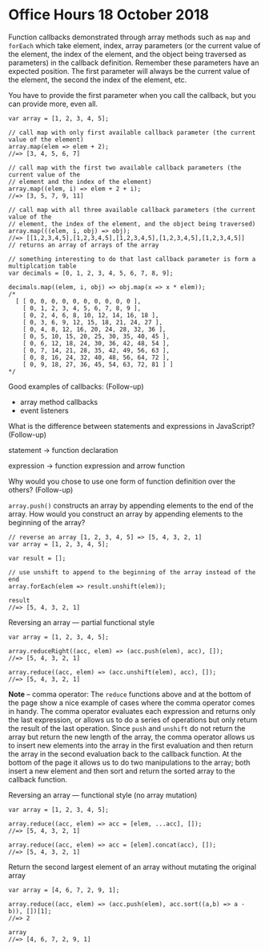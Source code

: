 # Office Hours 18 October 2018

Function callbacks demonstrated through array methods such as `map` and `forEach` which take element, index, array parameters (or the current value of the element, the index of the element, and the object being traversed as parameters) in the callback definition. Remember these parameters have an expected position. The first parameter will always be the current value of the element, the second the index of the element, etc.

You have to provide the first parameter when you call the callback, but you can provide more, even all.

```
var array = [1, 2, 3, 4, 5];

// call map with only first available callback parameter (the current value of the element)
array.map(elem => elem + 2);
//=> [3, 4, 5, 6, 7]

// call map with the first two available callback parameters (the current value of the
// element and the index of the element)
array.map((elem, i) => elem + 2 + i);
//=> [3, 5, 7, 9, 11]

// call map with all three available callback parameters (the current value of the
// element, the index of the element, and the object being traversed)
array.map(((elem, i, obj) => obj);
//=> [[1,2,3,4,5],[1,2,3,4,5],[1,2,3,4,5],[1,2,3,4,5],[1,2,3,4,5]]
// returns an array of arrays of the array

// something interesting to do that last callback parameter is form a multiplcation table
var decimals = [0, 1, 2, 3, 4, 5, 6, 7, 8, 9];

decimals.map((elem, i, obj) => obj.map(x => x * elem));
/*
  [ [ 0, 0, 0, 0, 0, 0, 0, 0, 0, 0 ],
    [ 0, 1, 2, 3, 4, 5, 6, 7, 8, 9 ],
    [ 0, 2, 4, 6, 8, 10, 12, 14, 16, 18 ],
    [ 0, 3, 6, 9, 12, 15, 18, 21, 24, 27 ],
    [ 0, 4, 8, 12, 16, 20, 24, 28, 32, 36 ],
    [ 0, 5, 10, 15, 20, 25, 30, 35, 40, 45 ],
    [ 0, 6, 12, 18, 24, 30, 36, 42, 48, 54 ],
    [ 0, 7, 14, 21, 28, 35, 42, 49, 56, 63 ],
    [ 0, 8, 16, 24, 32, 40, 48, 56, 64, 72 ],
    [ 0, 9, 18, 27, 36, 45, 54, 63, 72, 81 ] ]
*/
```

Good examples of callbacks: (Follow-up)

- array method callbacks
- event listeners

What is the difference between statements and expressions in JavaScript? (Follow-up)

statement -> function declaration

expression -> function expression and arrow function

Why would you chose to use one form of function definition over the others? (Follow-up)

`array.push()` constructs an array by appending elements to the end of the array. How would you construct an array by appending elements to the beginning of the array?

```
// reverse an array [1, 2, 3, 4, 5] => [5, 4, 3, 2, 1]
var array = [1, 2, 3, 4, 5];

var result = [];

// use unshift to append to the beginning of the array instead of the end
array.forEach(elem => result.unshift(elem));

result
//=> [5, 4, 3, 2, 1]
```

Reversing an array — partial functional style
```
var array = [1, 2, 3, 4, 5];

array.reduceRight((acc, elem) => (acc.push(elem), acc), []);
//=> [5, 4, 3, 2, 1]

array.reduce((acc, elem) => (acc.unshift(elem), acc), []);
//=> [5, 4, 3, 2, 1]
```
**Note** – comma operator: The `reduce` functions above and at the bottom of the page show a nice example of cases where the comma operator comes in handy. The comma operator evaluates each expression and returns only the last expression, or allows us to do a series of operations but only return the result of the last operation. Since `push` and `unshift` do not return the array but return the new length of the array, the comma operator allows us to insert new elements into the array in the first evaluation and then return the array in the second evaluation back to the callback function. At the bottom of the page it allows us to do two manipulations to the array; both insert a new element and then sort and return the sorted array to the callback function.

Reversing an array — functional style (no array mutation)
```
var array = [1, 2, 3, 4, 5];

array.reduce((acc, elem) => acc = [elem, ...acc], []);
//=> [5, 4, 3, 2, 1]

array.reduce((acc, elem) => acc = [elem].concat(acc), []);
//=> [5, 4, 3, 2, 1]
```

Return the second largest element of an array without mutating the original array

```
var array = [4, 6, 7, 2, 9, 1];

array.reduce((acc, elem) => (acc.push(elem), acc.sort((a,b) => a - b)), [])[1];
//=> 2

array
//=> [4, 6, 7, 2, 9, 1]
```
